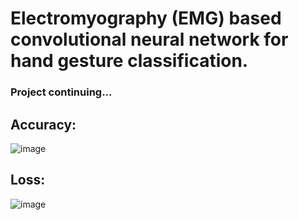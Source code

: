 # Electromyography (EMG) based convolutional neural network for hand gesture classification.

### Project continuing...

## Accuracy:
![image](https://user-images.githubusercontent.com/76484768/138593850-8396950d-48df-49af-ba2a-a560def1ffe6.png)
## Loss:
![image](https://user-images.githubusercontent.com/76484768/138593867-d5e59a37-ad75-40fb-89c6-809eb7f75861.png)
